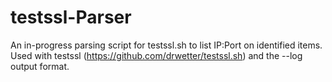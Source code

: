 # testssl-Parser

An in-progress parsing script for testssl.sh to list IP:Port on identified items.
Used with testssl (https://github.com/drwetter/testssl.sh) and the --log output format.
